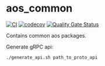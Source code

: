 # aos_common

[![CI](https://github.com/aosedge/aos_common/workflows/CI/badge.svg)](https://github.com/aosedge/aos_common/actions?query=workflow%3ACI)
[![codecov](https://codecov.io/gh/aosedge/aos_common/branch/main/graph/badge.svg?token=jPQe52kjQZ)](https://codecov.io/gh/aosedge/aos_common)
[![Quality Gate Status](https://sonarcloud.io/api/project_badges/measure?project=aosedge&metric=alert_status)](https://sonarcloud.io/summary/new_code?id=aosedge)

Contains common aos packages.

Generate gRPC api:

```bash
./generate_api.sh path_to_proto_api
```

